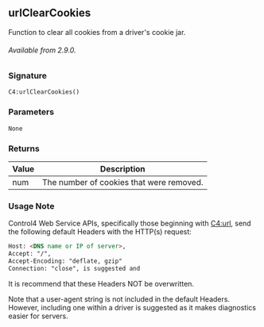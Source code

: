 ## urlClearCookies

Function to clear all cookies from a driver's cookie jar.

###### Available from 2.9.0.


### Signature

`C4:urlClearCookies() `	


### Parameters

`None`


### Returns

| Value | Description |
| --- | --- |
| num | The number of cookies that were removed. |



### Usage Note

Control4 Web Service APIs, specifically those beginning with [C4:url][1], send the following default Headers with the HTTP(s) request:

```html
Host: <DNS name or IP of server>,
Accept: "/",
Accept-Encoding: "deflate, gzip"
Connection: "close", is suggested and 
```

It is recommend that these Headers NOT be overwritten. 

Note that a user-agent string is not included in the default Headers. However, including one within a driver is suggested as it makes diagnostics easier for servers.

[1]:	https://control4.github.io/docs-driverworks-api/#url-interface